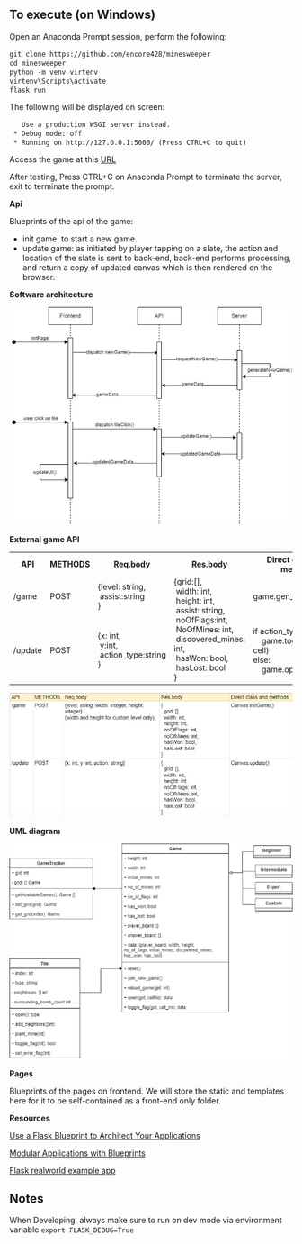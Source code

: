 ## To execute (on Windows)

Open an Anaconda Prompt session, perform the following:

```
git clone https://github.com/encore428/minesweeper
cd minesweeper
python -m venv virtenv
virtenv\Scripts\activate
flask run
```

The following will be displayed on screen:
```
   Use a production WSGI server instead.
 * Debug mode: off
 * Running on http://127.0.0.1:5000/ (Press CTRL+C to quit)
 ```
 
 Access the game at this [URL](http://127.0.0.1:5000/)
 
 After testing, Press CTRL+C on Anaconda Prompt to terminate the server, exit to terminate the prompt.
 
**Api**

Blueprints of the api of the game:

- init game: to start a new game.
- update game: as initiated by player tapping on a slate, the action and location of the slate is sent to back-end, back-end performs processing, and return a copy of updated canvas which is then rendered on the browser.


**Software architecture**

![software architecture](/software-architecture.jpg)

**External game API**

<table>
<tr><th>API</th><th>METHODS</th><th>Req.body</th><th>Res.body</th><th>Direct class and methods</th>
</tr>
<tr><td>/game</td><td>POST</td><td>
   {level: string,<br>
   &nbspassist:string<br>
   }</td>
   <td rowspan=2>
      {grid:[],<br>
      &nbspwidth: int,<br>
      &nbspheight: int,<br>
      &nbspassist: string,<br>
      &nbspnoOfFlags:int,<br>
      &nbspNoOfMines: int,<br>
      &nbspdiscovered_mines: int,<br>
      &nbsphasWon: bool,<br>
      &nbsphasLost: bool<br>
      }</td><td>game.gen_new_game()</td>
</tr>
<tr><td>/update</td><td>POST</td><td>{x: int,<br>&nbspy:int,<br>&nbspaction_type:string<br>}</td>
   <td>if action_type == 'flag':<br>
      &nbsp&nbsp&nbsp&nbspgame.toggle_flag(gid, cell)<br>else:<br>&nbsp&nbsp&nbsp&nbspgame.open(gid, cell)
   </td>
</tr>
</table>

![external api](/external-api-design.jpg)

**UML diagram**

![uml diagram](/uml.jpg)

**Pages**

Blueprints of the pages on frontend. We will store the static and templates here for it to be self-contained as a front-end only folder.

**Resources**

[Use a Flask Blueprint to Architect Your Applications](https://realpython.com/flask-blueprint/)

[Modular Applications with Blueprints](https://flask.palletsprojects.com/en/2.0.x/blueprints/)

[Flask realworld example app](https://github.com/gothinkster/flask-realworld-example-app)

## Notes

When Developing, always make sure to run on dev mode via environment variable `export FLASK_DEBUG=True`
